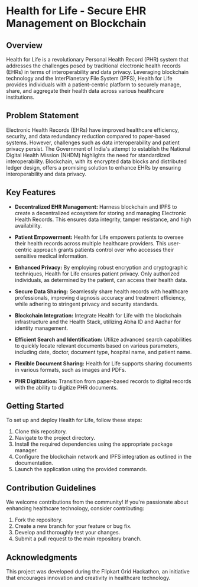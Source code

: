 # Health for Life - Secure EHR Management on Blockchain

## Overview

Health for Life is a revolutionary Personal Health Record (PHR) system that addresses the challenges posed by traditional electronic health records (EHRs) in terms of interoperability and data privacy. Leveraging blockchain technology and the InterPlanetary File System (IPFS), Health for Life provides individuals with a patient-centric platform to securely manage, share, and aggregate their health data across various healthcare institutions.

## Problem Statement

Electronic Health Records (EHRs) have improved healthcare efficiency, security, and data redundancy reduction compared to paper-based systems. However, challenges such as data interoperability and patient privacy persist. The Government of India's attempt to establish the National Digital Health Mission (NHDM) highlights the need for standardized interoperability. Blockchain, with its encrypted data blocks and distributed ledger design, offers a promising solution to enhance EHRs by ensuring interoperability and data privacy.

## Key Features

- **Decentralized EHR Management:** Harness blockchain and IPFS to create a decentralized ecosystem for storing and managing Electronic Health Records. This ensures data integrity, tamper resistance, and high availability.

- **Patient Empowerment:** Health for Life empowers patients to oversee their health records across multiple healthcare providers. This user-centric approach grants patients control over who accesses their sensitive medical information.

- **Enhanced Privacy:** By employing robust encryption and cryptographic techniques, Health for Life ensures patient privacy. Only authorized individuals, as determined by the patient, can access their health data.

- **Secure Data Sharing:** Seamlessly share health records with healthcare professionals, improving diagnosis accuracy and treatment efficiency, while adhering to stringent privacy and security standards.

- **Blockchain Integration:** Integrate Health for Life with the blockchain infrastructure and the Health Stack, utilizing Abha ID and Aadhar for identity management.

- **Efficient Search and Identification:** Utilize advanced search capabilities to quickly locate relevant documents based on various parameters, including date, doctor, document type, hospital name, and patient name.

- **Flexible Document Sharing:** Health for Life supports sharing documents in various formats, such as images and PDFs.

- **PHR Digitization:** Transition from paper-based records to digital records with the ability to digitize PHR documents.

## Getting Started

To set up and deploy Health for Life, follow these steps:

1. Clone this repository.
2. Navigate to the project directory.
3. Install the required dependencies using the appropriate package manager.
4. Configure the blockchain network and IPFS integration as outlined in the documentation.
5. Launch the application using the provided commands.

## Contribution Guidelines

We welcome contributions from the community! If you're passionate about enhancing healthcare technology, consider contributing:

1. Fork the repository.
2. Create a new branch for your feature or bug fix.
3. Develop and thoroughly test your changes.
4. Submit a pull request to the main repository branch.

## Acknowledgments

This project was developed during the Flipkart Grid Hackathon, an initiative that encourages innovation and creativity in healthcare technology.

